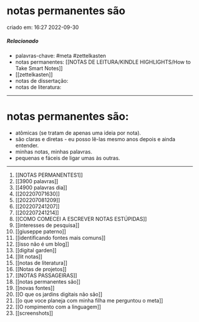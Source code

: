 # notas permanentes são
criado em: 16:27 2022-09-30

##### Relacionado
- palavras-chave:  #meta #zettelkasten 
- notas permanentes: [[NOTAS DE LEITURA/KINDLE HIGHLIGHTS/How to Take Smart Notes]]
- [[zettelkasten]]
- notas de dissertação:
- notas de literatura: 

---
# notas permanentes são:
- atômicas (se tratam de apenas uma ideia por nota).
- são claras e diretas - eu posso lê-las mesmo anos depois e ainda entender.
- minhas notas, minhas palavras.
- pequenas e fáceis de ligar umas às outras.
---
1. [[NOTAS PERMANENTES1]]
2. [[3900 palavras]]
3. [[4900 palavras dia]]
4. [[202207071630]]
5. [[202207081209]]
6. [[202207241207]]
7. [[202207241214]]
8. [[COMO COMECEI A ESCREVER NOTAS ESTÚPIDAS]]
9. [[interesses de pesquisa]]
10. [[giuseppe paterno]]
11. [[identificando fontes mais comuns]]
12. [[isso não é um blog]]
13. [[digital garden]]
14. [[lit notas]]
15. [[notas de literatura]]
16. [[Notas de projetos]]
17. [[NOTAS PASSAGEIRAS]]
18. [[notas permanentes são]]
19. [[novas fontes]]
20. [[O que os jardins digitais não são]]
21. [[o que voce planeja com minha filha me perguntou o meta]]
22. [[O rompimento com a linguagem]]
23. [[screenshots]]
